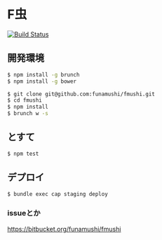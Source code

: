 F虫
=========

[![Build Status](https://travis-ci.org/funamushi/fmushi.png?branch=master)](https://travis-ci.org/funamushi/fmushi)

## 開発環境

```bash
$ npm install -g brunch
$ npm install -g bower
```

```bash
$ git clone git@github.com:funamushi/fmushi.git
$ cd fmushi
$ npm install
$ brunch w -s
```

## とすて

```bash
$ npm test
```

## デプロイ

```bash
$ bundle exec cap staging deploy
```

### issueとか
https://bitbucket.org/funamushi/fmushi
